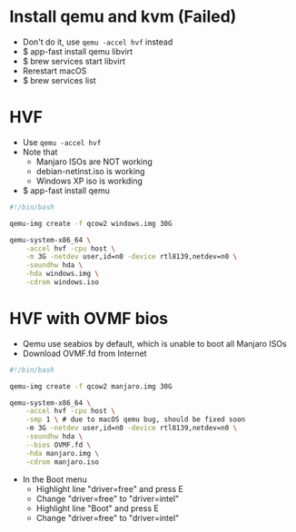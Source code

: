 Install qemu and kvm (Failed)
=====
* Don't do it, use `qemu -accel hvf` instead
* $ app-fast install qemu libvirt
* $ brew services start libvirt
* Rerestart macOS
* $ brew services list

HVF
=====
* Use `qemu -accel hvf`
* Note that
    * Manjaro ISOs are NOT working
    * debian-netinst.iso is working
    * Windows XP iso is workding
* $ app-fast install qemu
```sh
#!/bin/bash

qemu-img create -f qcow2 windows.img 30G

qemu-system-x86_64 \
    -accel hvf -cpu host \
    -m 3G -netdev user,id=n0 -device rtl8139,netdev=n0 \
    -soundhw hda \
    -hda windows.img \
    -cdrom windows.iso
```

HVF with OVMF bios
=====
* Qemu use seabios by default, which is unable to boot all Manjaro ISOs
* Download OVMF.fd from Internet
```sh
#!/bin/bash

qemu-img create -f qcow2 manjaro.img 30G

qemu-system-x86_64 \
    -accel hvf -cpu host \
    -smp 1 \ # due to macOS qemu bug, should be fixed soon
    -m 3G -netdev user,id=n0 -device rtl8139,netdev=n0 \
    -soundhw hda \
    --bios OVMF.fd \
    -hda manjaro.img \
    -cdrom manjaro.iso
```
* In the Boot menu
    * Highlight line "driver=free" and press E
    * Change "driver=free" to "driver=intel"
    * Highlight line "Boot" and press E
    * Change "driver=free" to "driver=intel"
